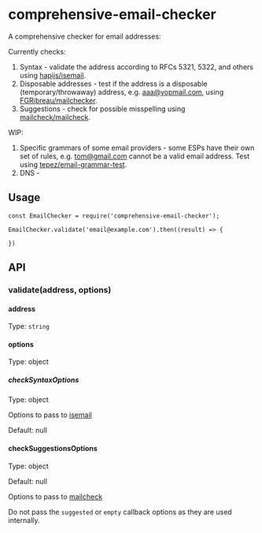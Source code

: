 # comprehensive-email-checker
A comprehensive checker for email addresses:

Currently checks:

1. Syntax - validate the address according to RFCs 5321, 5322, and others using [hapijs/isemail](https://github.com/hapijs/isemail).
1. Disposable addresses - test if the address is a disposable (temporary/throwaway) address, e.g. aaa@yopmail.com, using [FGRibreau/mailchecker](https://github.com/FGRibreau/mailchecker).
1. Suggestions - check for possible misspelling using [mailcheck/mailcheck](https://github.com/mailcheck/mailcheck).

WIP:

1. Specific grammars of some email providers - some ESPs have their own set of rules, e.g. tom@gmail.com cannot be a valid email address. Test using [tepez/email-grammar-test](https://github.com/tepez/email-grammar-test).
1. DNS -

## Usage

    const EmailChecker = require('comprehensive-email-checker');

    EmailChecker.validate('email@example.com').then((result) => {

    })


## API

### validate(address, options)

#### address

Type: `string`

#### options

Type: object

##### checkSyntaxOptions

Type: object

Options to pass to [isemail](https://github.com/hapijs/isemail#validateemail-options-callback)

Default: null

#### checkSuggestionsOptions

Type: object

Default: null

Options to pass to [mailcheck](https://github.com/mailcheck/mailcheck#usage-without-jquery)

Do not pass the `suggested` or `empty` callback options as they are used internally.
